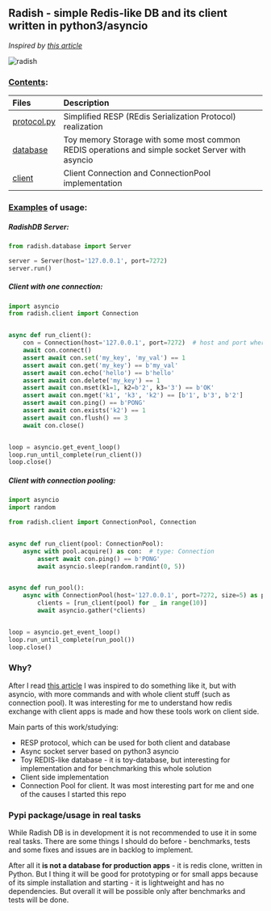 ## Radish - simple Redis-like DB and its client written in python3/asyncio
_Inspired by [this article](http://charlesleifer.com/blog/building-a-simple-redis-server-with-python/)_

![radish](https://user-images.githubusercontent.com/10708076/40731573-0343449c-643a-11e8-95f5-46a9fe9b901b.jpg)

### [Contents](radish):

| Files | Description |
| :--- | :---------- |
| [protocol.py](radish/protocol.py) | Simplified RESP (REdis Serialization Protocol) realization |
| [database](radish/database) | Toy memory Storage with some most common REDIS operations and simple socket Server with asyncio |
| [client](radish/client) | Client Connection and ConnectionPool implementation |


### [Examples](examples) of usage:

##### RadishDB Server:
```python
from radish.database import Server

server = Server(host='127.0.0.1', port=7272)
server.run()
```

##### Client with one connection:
```python
import asyncio
from radish.client import Connection


async def run_client():
    con = Connection(host='127.0.0.1', port=7272)  # host and port where radish db server is running
    await con.connect()
    assert await con.set('my_key', 'my_val') == 1
    assert await con.get('my_key') == b'my_val'
    assert await con.echo('hello') == b'hello'
    assert await con.delete('my_key') == 1
    assert await con.mset(k1=1, k2=b'2', k3='3') == b'OK'
    assert await con.mget('k1', 'k3', 'k2') == [b'1', b'3', b'2']
    assert await con.ping() == b'PONG'
    assert await con.exists('k2') == 1
    assert await con.flush() == 3
    await con.close()


loop = asyncio.get_event_loop()
loop.run_until_complete(run_client())
loop.close()
```

##### Client with connection pooling:
```python
import asyncio
import random

from radish.client import ConnectionPool, Connection


async def run_client(pool: ConnectionPool):
    async with pool.acquire() as con:  # type: Connection
        assert await con.ping() == b'PONG'
        await asyncio.sleep(random.randint(0, 5))


async def run_pool():
    async with ConnectionPool(host='127.0.0.1', port=7272, size=5) as pool:
        clients = [run_client(pool) for _ in range(10)]
        await asyncio.gather(*clients)


loop = asyncio.get_event_loop()
loop.run_until_complete(run_pool())
loop.close()
```

### Why?
After I read [this article](http://charlesleifer.com/blog/building-a-simple-redis-server-with-python/) 
I was inspired to do something like it, but with asyncio, with more commands and 
with whole client stuff (such as connection pool). 
It was interesting for me to understand how redis exchange with 
client apps is made and how these tools work on client side.

Main parts of this work/studying:
- RESP protocol, which can be used for both client and database
- Async socket server based on python3 asyncio
- Toy REDIS-like database - it is toy-database, but interesting for implementation 
and for benchmarking this whole solution
- Client side implementation
- Connection Pool for client. It was most interesting part for me 
and one of the causes I started this repo

### Pypi package/usage in real tasks
While Radish DB is in development it is not recommended to use it in some real tasks. 
There are some things I should do before - benchmarks, tests and some fixes and issues are in backlog to implement.

After all it **is not a database for production apps** - it is redis clone, written in Python. 
But I thing it will be good for prototyping or for small apps 
because of its simple installation and starting - it is lightweight and has no dependencies. 
But overall it will be possible only after benchmarks and tests will be done.
